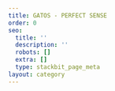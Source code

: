 ```yaml
---
title: GATOS - PERFECT SENSE 
order: 0
seo:
  title: ''
  description: ''
  robots: []
  extra: []
  type: stackbit_page_meta
layout: category
---
```

